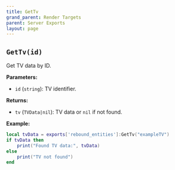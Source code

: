 ```yaml
---
title: GetTv
grand_parent: Render Targets
parent: Server Exports
layout: page
---
```


## `GetTv(id)`
Get TV data by ID.

**Parameters:**
- `id` (`string`): TV identifier.

**Returns:**
- `tv` (`TVData|nil`): TV data or `nil` if not found.

**Example:**
```lua
local tvData = exports['rebound_entities']:GetTv("exampleTV")
if tvData then
    print("Found TV data:", tvData)
else
    print("TV not found")
end
```